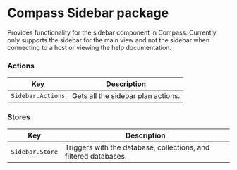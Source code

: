 # Compass Sidebar package

Provides functionality for the sidebar component in Compass. Currently only supports the sidebar for the main view and not the sidebar when connecting to a host or viewing the help documentation.

### Actions

| Key               | Description                        |
|-------------------|------------------------------------|
| `Sidebar.Actions` | Gets all the sidebar plan actions. |

### Stores

| Key             | Description                                                      |
|-----------------|------------------------------------------------------------------|
| `Sidebar.Store` | Triggers with the database, collections, and filtered databases. |
